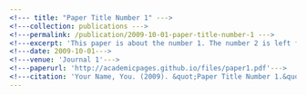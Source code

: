 ```yaml
---
<!--- title: "Paper Title Number 1" --->
<!---collection: publications --->
<!---permalink: /publication/2009-10-01-paper-title-number-1 --->
<!---excerpt: 'This paper is about the number 1. The number 2 is left for future work.'--->
<!---date: 2009-10-01--->
<!---venue: 'Journal 1'--->
<!---paperurl: 'http://academicpages.github.io/files/paper1.pdf'--->
<!---citation: 'Your Name, You. (2009). &quot;Paper Title Number 1.&quot; <i>Journal 1</i>. 1(1).'--->
---
```

<!---This paper is about the number 1. The number 2 is left for future work.--->

<!---[Download paper here](http://academicpages.github.io/files/paper1.pdf)--->

<!---Recommended citation: Your Name, You. (2009). "Paper Title Number 1." <i>Journal 1</i>. 1(1).--->
